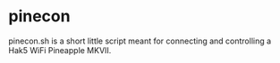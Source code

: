 # pinecon
pinecon.sh is a short little script meant for connecting and controlling a Hak5 WiFi Pineapple MKVII.

